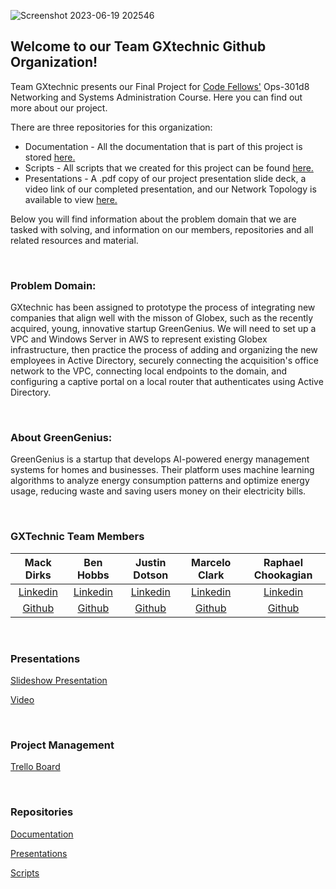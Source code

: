 <!--- <img width="300" alt="Team GXtechnic" src="https://github.com/GXtechnic/.github/assets/75862002/f1a7039d-03d7-4552-b99b-9b5648388ddc"> -->

![Screenshot 2023-06-19 202546](https://github.com/GXtechnic/.github/assets/75862002/1717b1f3-4699-46e7-a52b-9ad6570b7ec7)

## Welcome to our Team GXtechnic Github Organization!

Team GXtechnic presents our Final Project for [Code Fellows'](https://www.codefellows.org/courses/ops-301/networking-and-systems-administration/) Ops-301d8 Networking and Systems Administration Course. Here you can find out more about our project. 

There are three repositories for this organization:

* Documentation - All the documentation that is part of this project is stored [here.](https://github.com/GXtechnic/Documentation) 
* Scripts - All scripts that we created for this project can be found [here.](https://github.com/GXtechnic/Scripts)
* Presentations - A .pdf copy of our project presentation slide deck, a video link of our completed presentation, and our Network Topology is available to view [here.](https://github.com/GXtechnic/Presentations)


Below you will find information about the problem domain that we are tasked with solving, and information on our members, repositories and all related resources and material.  

<br>

### Problem Domain:

GXtechnic has been assigned to prototype the process of integrating new companies that align well with the misson of Globex, such as the recently acquired, young, innovative startup GreenGenius. We will need to set up a VPC and Windows Server in AWS to represent existing Globex infrastructure, then practice the process of adding and organizing the new employees in Active Directory, securely connecting the acquisition's office network to the VPC, connecting local endpoints to the domain, and configuring a captive portal on a local router that authenticates using Active Directory.

<br>

### About GreenGenius:

GreenGenius is a startup that develops AI-powered energy management systems for homes and businesses. Their platform uses machine learning algorithms to analyze energy consumption patterns and optimize energy usage, reducing waste and saving users money on their electricity bills.

<br>


### GXTechnic Team Members

| Mack Dirks | Ben Hobbs | Justin Dotson  | Marcelo Clark  | Raphael Chookagian |
|:----------------------:|:-----------------------:|:----------------------:|:----------------------:|:----------------------:|
| [Linkedin](https://www.linkedin.com/in/mack-dirks/) | [Linkedin](https://www.linkedin.com/in/benjaminshobbs/) | [Linkedin](http://linkedin.com/in/justin-dotson/) | [Linkedin](http://www.linkedin.com/in/marcelotc) | [Linkedin](https://www.linkedin.com/in/raphaelchookagian/) |
| [Github](https://github.com/MackD51) | [Github](https://github.com/benjamin-s-hobbs) | [Github](https://github.com/ileicathat/) | [Github](https://github.com/mtc2434) | [Github](https://github.com/cesarderio) |


<br>

### Presentations

[Slideshow Presentation](https://docs.google.com/presentation/d/1rXoVMHw0sstGkOP7tk08IB_vvO04RRumBPlRd-BJ2n4/edit?usp=sharing)

[Video]()


<br>

### Project Management

[Trello Board](https://trello.com/b/C9WEZJRe/team1)


<br>

### Repositories

[Documentation](https://github.com/GXtechnic/Documentation)

[Presentations](https://github.com/GXtechnic/Presentations)

[Scripts](https://github.com/GXtechnic/Scripts)

